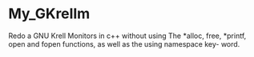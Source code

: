 # My_GKrellm

Redo a GNU Krell Monitors in c++ without using The *alloc, free, *printf, open and fopen functions, as well as the using namespace key-
word.
